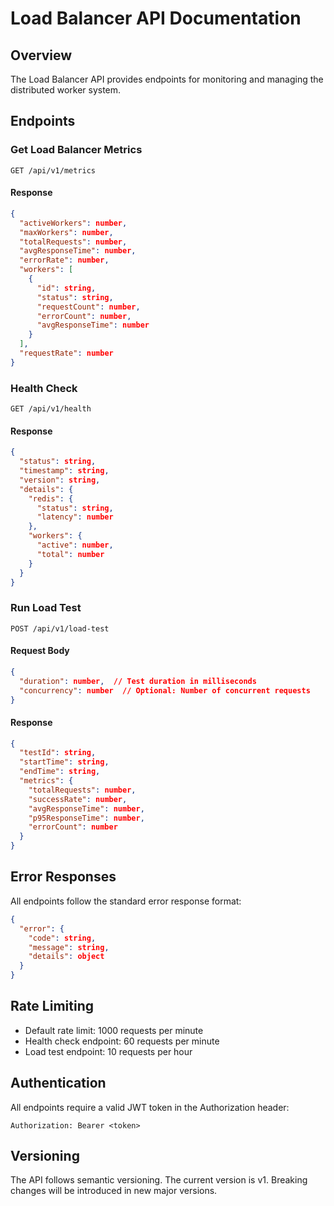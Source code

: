# Load Balancer API Documentation

## Overview
The Load Balancer API provides endpoints for monitoring and managing the distributed worker system.

## Endpoints

### Get Load Balancer Metrics
```http
GET /api/v1/metrics
```

#### Response
```json
{
  "activeWorkers": number,
  "maxWorkers": number,
  "totalRequests": number,
  "avgResponseTime": number,
  "errorRate": number,
  "workers": [
    {
      "id": string,
      "status": string,
      "requestCount": number,
      "errorCount": number,
      "avgResponseTime": number
    }
  ],
  "requestRate": number
}
```

### Health Check
```http
GET /api/v1/health
```

#### Response
```json
{
  "status": string,
  "timestamp": string,
  "version": string,
  "details": {
    "redis": {
      "status": string,
      "latency": number
    },
    "workers": {
      "active": number,
      "total": number
    }
  }
}
```

### Run Load Test
```http
POST /api/v1/load-test
```

#### Request Body
```json
{
  "duration": number,  // Test duration in milliseconds
  "concurrency": number  // Optional: Number of concurrent requests
}
```

#### Response
```json
{
  "testId": string,
  "startTime": string,
  "endTime": string,
  "metrics": {
    "totalRequests": number,
    "successRate": number,
    "avgResponseTime": number,
    "p95ResponseTime": number,
    "errorCount": number
  }
}
```

## Error Responses
All endpoints follow the standard error response format:

```json
{
  "error": {
    "code": string,
    "message": string,
    "details": object
  }
}
```

## Rate Limiting
- Default rate limit: 1000 requests per minute
- Health check endpoint: 60 requests per minute
- Load test endpoint: 10 requests per hour

## Authentication
All endpoints require a valid JWT token in the Authorization header:
```http
Authorization: Bearer <token>
```

## Versioning
The API follows semantic versioning. The current version is v1.
Breaking changes will be introduced in new major versions.
